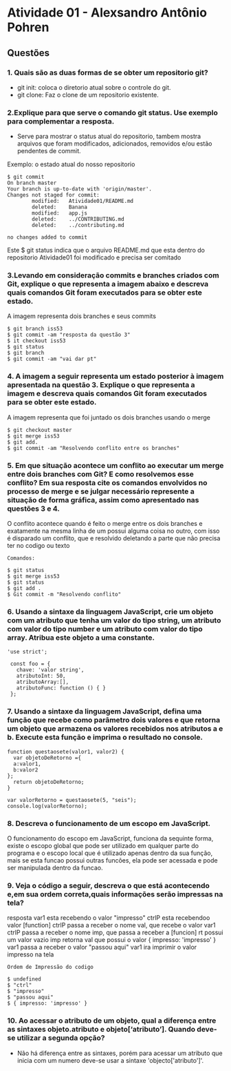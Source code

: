 # Atividade 01 - Alexsandro Antônio Pohren

## Questões

### 1. Quais são as duas formas de se obter um repositorio git?

- git init: coloca o diretorio atual sobre o controle do git.
- git clone: Faz o clone de um repositorio existente.

### 2.Explique para que serve o comando git status. Use exemplo para complementar a resposta.

- Serve para mostrar o status atual do repositorio, tambem mostra arquivos que foram modificados, adicionados, removidos e/ou estão pendentes de commit.

Exemplo: o estado atual do nosso repositorio

```
$ git commit
On branch master
Your branch is up-to-date with 'origin/master'.
Changes not staged for commit:
        modified:   Atividade01/README.md
        deleted:    Banana
        modified:   app.js
        deleted:    ../CONTRIBUTING.md
        deleted:    ../contributing.md

no changes added to commit
```
Este  $ git status indica que o arquivo README.md que esta dentro do repositorio Atividade01 foi modificado e precisa ser comitado

### 3.Levando em consideração commits e branches criados com Git, explique o que representa a imagem abaixo e descreva quais comandos Git foram executados para se obter este estado.

A imagem representa dois branches e seus commits

```
$ git branch iss53
$ git commit -am "resposta da questão 3"
$ it checkout iss53
$ git status
$ git branch
$ git commit -am "vai dar pt"
```

### 4. A imagem a seguir representa um estado posterior à imagem apresentada na questão 3. Explique o que representa a imagem e descreva quais comandos Git foram executados para se obter este estado.

A imagem representa que foi juntado os dois branches usando o merge
```
$ git checkout master
$ git merge iss53
$ git add.
$ git commit -am "Resolvendo conflito entre os branches"
```
### 5. Em que situação acontece um conflito ao executar um merge entre dois branches com Git? E como resolvemos esse conflito? Em sua resposta cite os comandos envolvidos no processo de merge e se julgar necessário represente a situação de forma gráfica, assim como apresentado nas questões 3 e 4.

O conflito acontece quando é feito o merge entre os dois branches e exatamente na mesma linha de um possui alguma coisa no outro, com isso é disparado um conflito, que e resolvido deletando a parte que não precisa ter no codigo ou texto

```
Comandos:

$ git status
$ git merge iss53
$ git status
$ git add .
$ Git commit -m "Resolvendo conflito"

```

### 6. Usando a sintaxe da linguagem JavaScript, crie um objeto com um atributo que tenha um valor do tipo string, um atributo com valor do tipo number e um atributo com valor do tipo array. Atribua este objeto a uma constante.

```
'use strict';

 const foo = {
   chave: 'valor string',
   atributoInt: 50,
   atributoArray:[],
   atributoFunc: function () { }
 };

```
### 7. Usando a sintaxe da linguagem JavaScript, defina uma função que recebe como parâmetro dois valores e que retorna um objeto que armazena os valores recebidos nos atributos a e b. Execute esta função e imprima o resultado no console.

```
function questaosete(valor1, valor2) {
  var objetoDeRetorno ={
  a:valor1,
  b:valor2
};
  return objetoDeRetorno;
}

var valorRetorno = questaosete(5, "seis");
console.log(valorRetorno);

```

### 8. Descreva o funcionamento de um escopo em JavaScript.

O funcionamento do escopo em JavaScript, funciona da sequinte forma, existe o escopo global que pode ser utilizado em qualquer parte do programa e o escopo local que é utilizado apenas  dentro da sua função, mais se esta funcao possui outras funcões, ela pode ser acessada e pode ser manipulada dentro da funcao.

### 9. Veja o código a seguir, descreva o que está acontecendo e,em sua ordem correta,quais informações serão impressas na tela?


resposta
var1 esta recebendo o valor "impresso"
ctrlP esta recebendoo valor [function]
ctrlP passa a receber o nome val, que recebe o valor var1
ctrlP passa a receber o nome imp, que passa a receber a [funcion]
rt possui um valor vazio
imp retorna val que possui o valor { impresso: 'impresso' }
var1 passa a receber o valor "passou aqui"
var1 ira imprimir o valor impresso na tela


```
Ordem de Impressão do codigo

$ undefined
$ "ctrl"
$ "impresso"
$ "passou aqui"
$ { impresso: 'impresso' }

```
### 10. Ao acessar o atributo de um objeto, qual a diferença entre as sintaxes objeto.atributo e objeto[‘atributo’]. Quando deve-se utilizar a segunda opção?

- Não há diferença entre as sintaxes, porém para acessar um atributo que inicia com um numero deve-se usar a sintaxe 'objecto['atributo']'.

